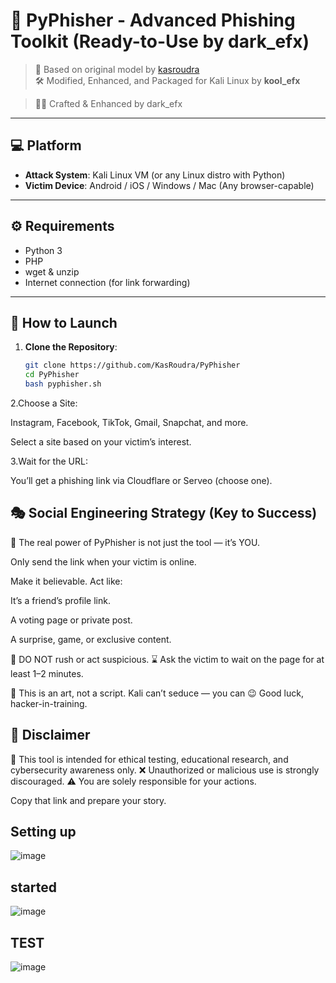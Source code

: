 # 🎣 PyPhisher - Advanced Phishing Toolkit (Ready-to-Use by dark_efx)

> 🧠 Based on original model by [kasroudra](https://github.com/KasRoudra)  
> 🛠️ Modified, Enhanced, and Packaged for Kali Linux by **kool_efx**

> 🧑‍💻 Crafted & Enhanced by dark_efx
---

## 💻 Platform

- **Attack System**: Kali Linux VM (or any Linux distro with Python)
- **Victim Device**: Android / iOS / Windows / Mac (Any browser-capable)

---

## ⚙️ Requirements

- Python 3
- PHP
- wget & unzip
- Internet connection (for link forwarding)

---

## 🚀 How to Launch

1. **Clone the Repository**:
   ```bash
   git clone https://github.com/KasRoudra/PyPhisher
   cd PyPhisher
   bash pyphisher.sh
   ```
2.Choose a Site:

Instagram, Facebook, TikTok, Gmail, Snapchat, and more.

Select a site based on your victim’s interest.

3.Wait for the URL:

You’ll get a phishing link via Cloudflare or Serveo (choose one).

## 🎭 Social Engineering Strategy (Key to Success)
🧠 The real power of PyPhisher is not just the tool — it’s YOU.

Only send the link when your victim is online.

Make it believable. Act like:

It’s a friend’s profile link.

A voting page or private post.

A surprise, game, or exclusive content.

📌 DO NOT rush or act suspicious.
⌛ Ask the victim to wait on the page for at least 1–2 minutes.

🎯 This is an art, not a script.
Kali can’t seduce — you can 😉
Good luck, hacker-in-training.

## 🧾 Disclaimer

🔐 This tool is intended for ethical testing, educational research, and cybersecurity awareness only.
❌ Unauthorized or malicious use is strongly discouraged.
⚠️ You are solely responsible for your actions.

Copy that link and prepare your story.

 ## Setting up
![image](https://github.com/user-attachments/assets/85a19484-ba9a-4a93-9ed0-8081a550b714)
## started
![image](https://github.com/user-attachments/assets/8d46d60f-1f70-400d-9e54-0dd76f8d3bf6)

## TEST
![image](https://github.com/user-attachments/assets/cdb5166a-8032-44d3-8e2b-de51f84073ba)
